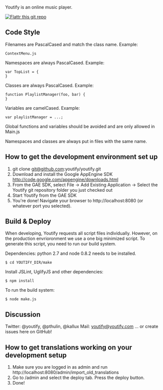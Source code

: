Youtify is an online music player.

[![Flattr this git repo](http://api.flattr.com/button/flattr-badge-large.png)](https://flattr.com/submit/auto?user_id=Youtify&url=https://github.com/youtify/youtify&title=Youtify&language=en_GB&tags=github&category=software)


Code Style
----------

Filenames are PascalCased and match the class name. Example:

    ContextMenu.js

Namespaces are always PascalCased. Example:

    var TopList = {
    }

Classes are always PascalCased. Example:

    function PlaylistManager(foo, bar) {
    }

Variables are camelCased. Example:

    var playlistManager = ...;

Global functions and variables should be avoided and are only allowed in Main.js

Namespaces and classes are always put in files with the same name.

How to get the development environment set up
---------------------------------------------

1. git clone git@github.com:youtify/youtify.git
2. Download and install the Google AppEngine SDK http://code.google.com/appengine/downloads.html
3. From the GAE SDK, select File -> Add Existing Application -> Select the Youtify git repository folder you just checked out
4. Start Youtify from the GAE SDK
5. You're done! Navigate your browser to http://localhost:8080 (or whatever port you selected).

Build & Deploy
--------------

When developing, Youtify requests all script files individually. However, on the production envrioronment we use a one big minimized script. To generate this script, you need to run our build system.

Dependencies: python 2.7 and node 0.8.2 needs to be installed.

    $ cd YOUTIFY_DIR/make

Install JSLint, UglifyJS and other dependencies:

    $ npm install

To run the build system:

    $ node make.js

Discussion
----------

Twitter: @youtify, @pthulin, @kallux
Mail: youtify@youtify.com
... or create issues here on GitHub!

How to get translations working on your development setup
---------------------------------------------------------

1. Make sure you are logged in as admin and run http://localhost:8080/admin/import_old_translations
2. Go to /admin and select the deploy tab. Press the deploy button.
3. Done!
